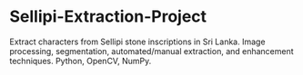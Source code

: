 # Sellipi-Extraction-Project
Extract characters from Sellipi stone inscriptions in Sri Lanka. Image processing, segmentation, automated/manual extraction, and enhancement techniques. Python, OpenCV, NumPy.

